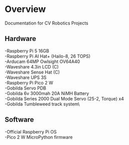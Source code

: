 # Overview
Documentation for CV Robotics Projects
## Hardware
-Raspberry Pi 5 16GB\
-Raspberry Pi AI Hat+ (Hailo-8, 26 TOPS)\
-Arducam 64MP Owlsight OV64A40\
-Waveshare 4.3in LCD (C)\
-Waveshare Sense Hat (C)\
-Waveshare UPS 3S\
-Raspberry Pi Pico 2 W\
-Gobilda Servo PDB\
-Gobilda 6v 3000mah 20A NiMH Battery\
-Gobilda Series 2000 Dual Mode Servo (25-2, Torque) x4\
-Gobilda Tumbleweed track system\
## Software
-Official Raspberry Pi OS\
-Pico 2 W MicroPython firmware
